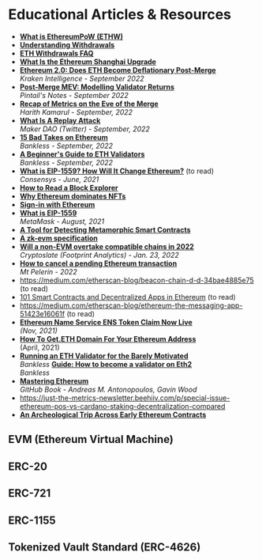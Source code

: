 # Educational Articles & Resources

- **[What is EthereumPoW (ETHW)](https://www.coingecko.com/learn/what-is-ethereumpow-ethw)**
- **[Understanding Withdrawals](https://www.attestant.io/posts/understanding-withdrawals/)**
- **[ETH Withdrawals FAQ](https://notes.ethereum.org/@launchpad/withdrawals-faq)**
- **[What Is the Ethereum Shanghai Upgrade](https://www.investopedia.com/what-is-the-ethereum-shanghai-upgrade-7099021)**
- [**Ethereum 2.0: Does ETH Become Deflationary Post-Merge**](https://docsend.com/view/e23q5rzatysqinm2)
  <br/>*Kraken Intelligence - September 2022*
- **[Post-Merge MEV: Modelling Validator Returns](https://pintail.xyz/posts/post-merge-mev/)**
  <br/>*Pintail's Notes - September 2022*
- **[Recap of Metrics on the Eve of the Merge](https://medium.com/etherscan-blog/recap-of-metrics-on-the-eve-of-the-merge-169865025f73)**
  <br/>*Harith Kamarul - September, 2022*
- **[What Is A Replay Attack](https://twitter.com/MakerDAO/status/1567953179333066753)**
  <br/>*Maker DAO (Twitter) - September, 2022*
- **[15 Bad Takes on Ethereum](https://newsletter.banklesshq.com/p/15-bad-takes-on-ethereum)**
  <br/>*Bankless -  September, 2022*
- **[A Beginner's Guide to ETH Validators](https://newsletter.banklesshq.com/p/a-beginners-guide-to-eth-validators)**
  <br/>*Bankless -  September, 2022*
- **[What is EIP-1559? How Will It Change Ethereum?](https://consensys.net/blog/quorum/what-is-eip-1559-how-will-it-change-ethereum/?utm_source=substack&utm_medium=email)** (to read)
  <br/>*Consensys - June, 2021*
- **[How to Read a Block Explorer](https://decrypt.co/resources/how-to-read-block-explorer)**
- **[Why Ethereum dominates NFTs](https://metaversal.banklesshq.com/p/why-ethereum-dominates-nfts?s=r)**
- **[Sign-in with Ethereum](https://newsletter.banklesshq.com/p/sign-in-with-ethereum)**
- **[What is EIP-1559](https://metamask.io/1559/)**
  <br/>*MetaMask - August, 2021*
- **[A Tool for Detecting Metamorphic Smart Contracts](https://a16zcrypto.com/metamorphic-smart-contract-detector-tool/)**
- **[A zk-evm specification](https://ethresear.ch/t/a-zk-evm-specification/11549)**
- **[Will a non-EVM overtake compatible chains in 2022](https://cryptoslate.com/will-a-non-evm-overtake-compatible-chains-in-2022/)**
  <br/>_Cryptoslate (Footprint Analytics) - Jan. 23, 2022_
- **[How to cancel a pending Ethereum transaction](https://www.mtpelerin.com/faq/how-to-cancel-a-pending-ethereum-transaction)**
  <br/>*Mt Pelerin - 2022*
- https://medium.com/etherscan-blog/beacon-chain-d-d-34bae4885e75 (to read)
- [101 Smart Contracts and Decentralized Apps in Ethereum](https://auth0.com/blog/101-smart-contracts-and-decentralized-apps-in-ethereum/) (to read)
- https://medium.com/etherscan-blog/ethereum-the-messaging-app-51423e16061f (to read)
- **[Ethereum Name Service ENS Token Claim Now Live](https://dappradar.com/blog/ethereum-name-service-ens-token-claim-now-live)**
  <br/>*(Nov, 2021)*
- [**How To Get.ETH Domain For Your Ethereum Address**](https://medium.com/coinmonks/how-to-get-eth-domain-for-your-ethereum-address-b28013b61efe)
  <br/>(April, 2021)
- **[Running an ETH Validator for the Barely Motivated](https://newsletter.banklesshq.com/p/running-an-eth-validator-for-the)**
  <br/>*Bankless*
**[Guide: How to become a validator on Eth2](https://newsletter.banklesshq.com/p/-guide-how-to-become-a-validator)**
  <br/>*Bankless*
- **[Mastering Ethereum](https://github.com/ethereumbook/ethereumbook)**
  <br/>_GitHub Book - Andreas M. Antonopoulos, Gavin Wood_
- https://just-the-metrics-newsletter.beehiiv.com/p/special-issue-ethereum-pos-vs-cardano-staking-decentralization-compared
- **[An Archeological Trip Across Early Ethereum Contracts](https://medium.com/etherscan-blog/an-archeological-trip-across-early-ethereum-contracts-232b0de33f8)**

## EVM (Ethereum Virtual Machine)

## ERC-20

## ERC-721

## ERC-1155

## Tokenized Vault Standard (ERC-4626)

